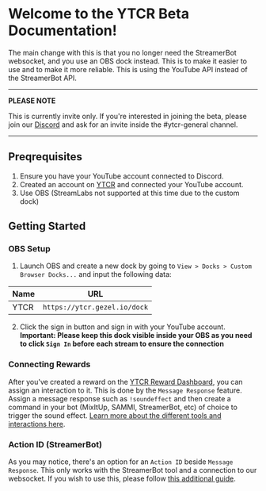 # Welcome to the YTCR Beta Documentation!

The main change with this is that you no longer need the StreamerBot websocket, and you use an OBS dock instead. This is to make it easier to use and to make it more reliable. This is using the YouTube API instead of the StreamerBot API.

---
**PLEASE NOTE**

This is currently invite only. If you're interested in joining the beta, please join our [Discord](https://gezel.io/discord) and ask for an invite inside the #ytcr-general channel.

---

## Preqrequisites
1. Ensure you have your YouTube account connected to Discord.
2. Created an account on [YTCR](https://ytcr.gezel.io) and connected your YouTube account.
3. Use OBS (StreamLabs not supported at this time due to the custom dock)

## Getting Started
### OBS Setup
1. Launch OBS and create a new dock by going to `View > Docks > Custom Browser Docks...` and input the following data:

| Name | URL |
|---|---|
| YTCR | `https://ytcr.gezel.io/dock` |

2. Click the sign in button and sign in with your YouTube account.
      **Important: Please keep this dock visible inside your OBS as you need to click `Sign In` before each stream to ensure the connection**

### Connecting Rewards
After you've created a reward on the [YTCR Reward Dashboard](https://ytcr.gezel.io/dashboard/rewards), you can assign an interaction to it. This is done by the `Message Response` feature.
Assign a message response such as `!soundeffect` and then create a command in your bot (MixItUp, SAMMI, StreamerBot, etc) of choice to trigger the sound effect.
[Learn more about the different tools and interactions here](/commands).

### Action ID (StreamerBot)
As you may notice, there's an option for an `Action ID` beside `Message Response`. This only works with the StreamerBot tool and a connection to our websocket. If you wish to use this, please follow [this additional guide](/streamerbot/action-id).